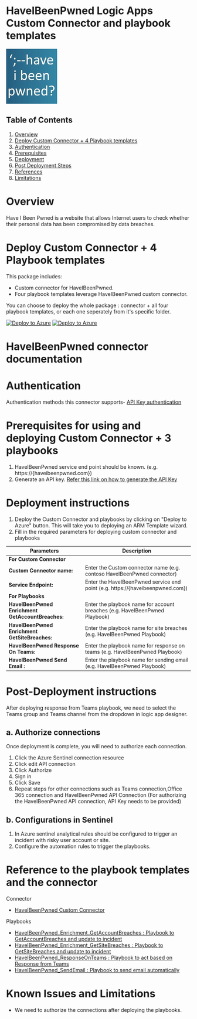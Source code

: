   # HaveIBeenPwned Logic Apps Custom Connector and playbook templates

  ![HaveIBeenPwnedCustomConnector](./HaveIBeenPwned.jpg)<br>


## Table of Contents

1. [Overview](#overview)
1. [Deploy Custom Connector + 4 Playbook templates](#deployall)
1. [Authentication](#importantnotes)
1. [Prerequisites](#prerequisites)
1. [Deployment](#deployment)
1. [Post Deployment Steps](#postdeployment)
1. [References](#references)
1. [Limitations](#limitations)


<a name="overview">

# Overview

Have I Been Pwned is a website that allows Internet users to check whether their personal data has been compromised by data breaches.

<a name="deploy">

# Deploy Custom Connector + 4 Playbook templates
This package includes:
* Custom connector for HaveIBeenPwned.
* Four playbook templates leverage HaveIBeenPwned custom connector.

You can choose to deploy the whole package : connector + all four playbook templates, or each one seperately from it's specific folder.

[![Deploy to Azure](https://aka.ms/deploytoazurebutton)](https://portal.azure.com/#create/Microsoft.Template/uri/https%3A%2F%2Fdev.azure.com/SentinelAccenture/_git/Sentinel-Accenture%20Logic%20Apps%20connectors?version=GBPaloAlto-PAN-OS&path=%2Fazuredeploy.json) [![Deploy to Azure](https://aka.ms/deploytoazuregovbutton)](https://login.microsoftonline.us/organizations/oauth2/v2.0/authorize?client_id=c836cbdb-7a5b-44cc-a54f-564b4b486fc6&response_type=code%20id_token&scope=https%3A%2F%2Fmanagement.core.usgovcloudapi.net%2F%2Fuser_impersonation%20openid%20email%20profile&state=OpenIdConnect.AuthenticationProperties%3DaURMJdv8OOjkos8hJrPp2UR3SiCuzPqKSCojZXlvmudMu2wCQivYUBL-PUpm2VklFejdDnBr9Us32MzfuH8tith-XldC_OIlCqCjwB950H9ELHA76IfBBh19cTzh9-nsHhkQkk8wQDSE6bot7rUuEQB8IDVJgDMCfv1HYuUg9brFyPen2T4DF7f3SxN7Wwxfj87B5iDMqyoU1AHKentIKfwHsDQCVmhbtWdvSgPbWWABKGY-a7b1vkmjWNmo8x5v&response_mode=form_post&nonce=637443070124899368.YjM5MDcwYzMtODJkZC00MzRmLTgxNDctMjhhZjY0MWRmNjcxZGRiOWNmMmItMDAyNS00MTIxLWE4MDUtMjdiOTE4MWJhMjg0&redirect_uri=https%3A%2F%2Fportal.azure.us%2Fsignin%2Findex%2F&site_id=501430&msafed=0&client-request-id=5cc07576-a6f1-4a94-b26f-830ed1c4ad77&x-client-SKU=ID_NET45&x-client-ver=5.3.0.0)


# HaveIBeenPwned connector documentation 

<a name="authentication">

# Authentication
Authentication methods this connector supports- [API Key authentication](https://{haveibeenpwned.com/api/v3)

<a name="prerequisites">

# Prerequisites for using and deploying Custom Connector + 3 playbooks
1. HaveIBeenPwned service end point should be known. (e.g. https://{haveibeenpwned.com})
2. Generate an API key. [Refer this link on how to generate the API Key](https://haveibeenpwned.com/API/Key)


<a name="deployment">

# Deployment instructions 
1. Deploy the Custom Connector and playbooks by clicking on "Deploy to Azure" button. This will take you to deploying an ARM Template wizard.
2. Fill in the required parameters for deploying custom connector and playbooks

| Parameters | Description |
|----------------|--------------|
|**For Custom Connector**|
|**Custom Connector name:**| Enter the Custom connector name (e.g. contoso HaveIBeenPwned connector)|
|**Service Endpoint:** | Enter the HaveIBeenPwned service end point (e.g. https://{haveibeenpwned.com})|
|**For Playbooks**|
|**HaveIBeenPwned Enrichment GetAccountBreaches:**|  Enter the playbook name for account breaches (e.g. HaveIBeenPwned Playbook)|
|**HaveIBeenPwned Enrichment GetSiteBreaches:** | Enter the playbook name for site breaches (e.g. HaveIBeenPwned Playbook)| 
|**HaveIBeenPwned Response On Teams:** |Enter the playbook name for response on teams (e.g. HaveIBeenPwned Playbook)|
|**HaveIBeenPwned Send Email :** |Enter the playbook name for sending email (e.g. HaveIBeenPwned Playbook)|

<a name="postdeployment">

# Post-Deployment instructions 
After deploying response from Teams playbook, we need to select the Teams group and Teams channel from the dropdown in logic app designer.
## a. Authorize connections
Once deployment is complete, you will need to authorize each connection.
1.	Click the Azure Sentinel connection resource
2.	Click edit API connection
3.	Click Authorize
4.	Sign in
5.	Click Save
6.	Repeat steps for other connections such as Teams connection,Office 365 connection and HaveIBeenPwned API Connection (For authorizing the HaveIBeenPwned API connection, API Key needs to be provided)

## b. Configurations in Sentinel
1. In Azure sentinel analytical rules should be configured to trigger an incident with risky user account or site. 
2. Configure the automation rules to trigger the playbooks.


<a name="references">

#  Reference to the playbook templates and the connector

 Connector
* [HaveIBeenPwned Custom Connector](https://dev.azure.com/SentinelAccenture/_git/Sentinel-Accenture%20Logic%20Apps%20connectors?version=GBHaveIBeenPwned&path=%2FHaveIBeenPwnedCustomConnector%2Fazuredeploy.json)

Playbooks
* [HaveIBeenPwned_Enrichment_GetAccountBreaches : Playbook to GetAccountBreaches and update to incident](https://dev.azure.com/SentinelAccenture/_git/Sentinel-Accenture%20Logic%20Apps%20connectors?version=GBHaveIBeenPwned&path=%2FPlaybooks%2FHaveIBeenPwned_Enrichment_GetAccountBreaches%2Fazuredeploy.json)
* [HaveIBeenPwned_Enrichment_GetSiteBreaches : Playbook to GetSiteBreaches and update to incident](https://dev.azure.com/SentinelAccenture/_git/Sentinel-Accenture%20Logic%20Apps%20connectors?version=GBHaveIBeenPwned&path=%2FPlaybooks%2FHaveIBeenPwned_Enrichment_GetSiteBreaches%2Fazuredeploy.json)
* [HaveIBeenPwned_ResponseOnTeams : Playbook to act based on Response from Teams](https://dev.azure.com/SentinelAccenture/_git/Sentinel-Accenture%20Logic%20Apps%20connectors?version=GBHaveIBeenPwned&path=%2FPlaybooks%2FHaveIBeenPwned_ResponseonTeams%2Fazuredeploy.json)
* [HaveIBeenPwned_SendEmail : Playbook to send email automatically](https://dev.azure.com/SentinelAccenture/_git/Sentinel-Accenture%20Logic%20Apps%20connectors?version=GBHaveIBeenPwned&path=%2FPlaybooks%2FHaveIBeenPwned_SendEmail%2Fazuredeploy.json)

<a name="limitations">

# Known Issues and Limitations
* We need to authorize the connections after deploying the playbooks.



